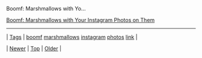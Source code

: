 <!--
title: Boomf
date: 2020-06-28T15:27:00.191Z
tags: boomf, marshmallows, instagram, photos, link
-->


Boomf: Marshmallows with Yo...

[Boomf: Marshmallows with Your Instagram Photos on Them](http://thenextweb.com/apps/2013/11/25/boomf-marshmallows-instagram-photos/?utm_source=Twitter&awesm=tnw.to_q9kU&utm_medium=Spreadus&utm_campaign=social%20media)

<!--BOTTOM-POST-NAVIGATION-->
---

| [Tags](tags.md) | [boomf](tag-boomf.md) [marshmallows](tag-marshmallows.md) [instagram](tag-instagram.md) [photos](tag-photos.md) [link](tag-link.md) |

| [Newer](68150666819.md) | [Top](index.md) | [Older](68172592207.md) |
